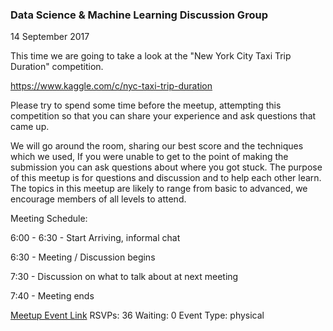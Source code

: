 ### Data Science & Machine Learning Discussion Group
14 September 2017

This time we are going to take a look at the "New York City Taxi Trip Duration" competition.

https://www.kaggle.com/c/nyc-taxi-trip-duration

Please try to spend some time before the meetup, attempting this competition so that you can share your experience and ask questions that came up.

We will go around the room, sharing our best score and the techniques which we used, If you were unable to get to the point of making the submission you can ask questions about where you got stuck. The purpose of this meetup is for questions and discussion and to help each other learn. The topics in this meetup are likely to range from basic to advanced, we encourage members of all levels to attend.

Meeting Schedule:

6:00 - 6:30 - Start Arriving, informal chat

6:30 - Meeting / Discussion begins

7:30 - Discussion on what to talk about at next meeting

7:40 - Meeting ends

[Meetup Event Link](https://www.meetup.com/Data-Science-Discussion-Auckland/events/241871218)
RSVPs: 36
Waiting: 0
Event Type: physical
